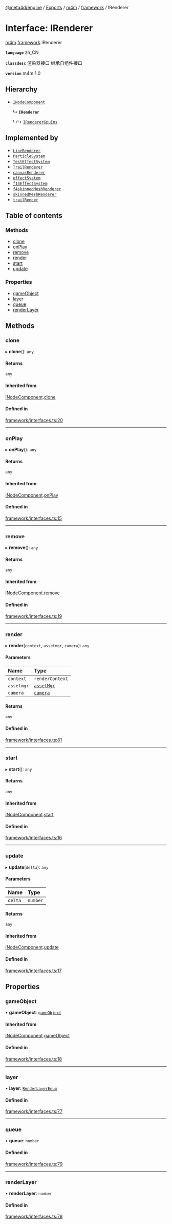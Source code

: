 [@meta4d/engine](../README.md) / [Exports](../modules.md) / [m4m](../modules/m4m.md) / [framework](../modules/m4m.framework.md) / IRenderer

# Interface: IRenderer

[m4m](../modules/m4m.md).[framework](../modules/m4m.framework.md).IRenderer

**`language`** zh_CN

**`classdesc`**
渲染器接口 继承自组件接口

**`version`** m4m 1.0

## Hierarchy

- [`INodeComponent`](m4m.framework.INodeComponent.md)

  ↳ **`IRenderer`**

  ↳↳ [`IRendererGpuIns`](m4m.framework.IRendererGpuIns.md)

## Implemented by

- [`LineRenderer`](../classes/m4m.framework.LineRenderer.md)
- [`ParticleSystem`](../classes/m4m.framework.ParticleSystem.md)
- [`TestEffectSystem`](../classes/m4m.framework.TestEffectSystem.md)
- [`TrailRenderer`](../classes/m4m.framework.TrailRenderer.md)
- [`canvasRenderer`](../classes/m4m.framework.canvasRenderer.md)
- [`effectSystem`](../classes/m4m.framework.effectSystem.md)
- [`f14EffectSystem`](../classes/m4m.framework.f14EffectSystem.md)
- [`f4skinnedMeshRenderer`](../classes/m4m.framework.f4skinnedMeshRenderer.md)
- [`skinnedMeshRenderer`](../classes/m4m.framework.skinnedMeshRenderer.md)
- [`trailRender`](../classes/m4m.framework.trailRender.md)

## Table of contents

### Methods

- [clone](m4m.framework.IRenderer.md#clone)
- [onPlay](m4m.framework.IRenderer.md#onplay)
- [remove](m4m.framework.IRenderer.md#remove)
- [render](m4m.framework.IRenderer.md#render)
- [start](m4m.framework.IRenderer.md#start)
- [update](m4m.framework.IRenderer.md#update)

### Properties

- [gameObject](m4m.framework.IRenderer.md#gameobject)
- [layer](m4m.framework.IRenderer.md#layer)
- [queue](m4m.framework.IRenderer.md#queue)
- [renderLayer](m4m.framework.IRenderer.md#renderlayer)

## Methods

### clone

▸ **clone**(): `any`

#### Returns

`any`

#### Inherited from

[INodeComponent](m4m.framework.INodeComponent.md).[clone](m4m.framework.INodeComponent.md#clone)

#### Defined in

[framework/interfaces.ts:20](https://github.com/meta4d-me/meta4d-engine/blob/cf6bfe6/src/framework/interfaces.ts#L20)

___

### onPlay

▸ **onPlay**(): `any`

#### Returns

`any`

#### Inherited from

[INodeComponent](m4m.framework.INodeComponent.md).[onPlay](m4m.framework.INodeComponent.md#onplay)

#### Defined in

[framework/interfaces.ts:15](https://github.com/meta4d-me/meta4d-engine/blob/cf6bfe6/src/framework/interfaces.ts#L15)

___

### remove

▸ **remove**(): `any`

#### Returns

`any`

#### Inherited from

[INodeComponent](m4m.framework.INodeComponent.md).[remove](m4m.framework.INodeComponent.md#remove)

#### Defined in

[framework/interfaces.ts:19](https://github.com/meta4d-me/meta4d-engine/blob/cf6bfe6/src/framework/interfaces.ts#L19)

___

### render

▸ **render**(`context`, `assetmgr`, `camera`): `any`

#### Parameters

| Name | Type |
| :------ | :------ |
| `context` | `renderContext` |
| `assetmgr` | [`assetMgr`](../classes/m4m.framework.assetMgr.md) |
| `camera` | [`camera`](../classes/m4m.framework.camera.md) |

#### Returns

`any`

#### Defined in

[framework/interfaces.ts:81](https://github.com/meta4d-me/meta4d-engine/blob/cf6bfe6/src/framework/interfaces.ts#L81)

___

### start

▸ **start**(): `any`

#### Returns

`any`

#### Inherited from

[INodeComponent](m4m.framework.INodeComponent.md).[start](m4m.framework.INodeComponent.md#start)

#### Defined in

[framework/interfaces.ts:16](https://github.com/meta4d-me/meta4d-engine/blob/cf6bfe6/src/framework/interfaces.ts#L16)

___

### update

▸ **update**(`delta`): `any`

#### Parameters

| Name | Type |
| :------ | :------ |
| `delta` | `number` |

#### Returns

`any`

#### Inherited from

[INodeComponent](m4m.framework.INodeComponent.md).[update](m4m.framework.INodeComponent.md#update)

#### Defined in

[framework/interfaces.ts:17](https://github.com/meta4d-me/meta4d-engine/blob/cf6bfe6/src/framework/interfaces.ts#L17)

## Properties

### gameObject

• **gameObject**: [`gameObject`](../classes/m4m.framework.gameObject.md)

#### Inherited from

[INodeComponent](m4m.framework.INodeComponent.md).[gameObject](m4m.framework.INodeComponent.md#gameobject)

#### Defined in

[framework/interfaces.ts:18](https://github.com/meta4d-me/meta4d-engine/blob/cf6bfe6/src/framework/interfaces.ts#L18)

___

### layer

• **layer**: [`RenderLayerEnum`](../enums/m4m.framework.RenderLayerEnum.md)

#### Defined in

[framework/interfaces.ts:77](https://github.com/meta4d-me/meta4d-engine/blob/cf6bfe6/src/framework/interfaces.ts#L77)

___

### queue

• **queue**: `number`

#### Defined in

[framework/interfaces.ts:79](https://github.com/meta4d-me/meta4d-engine/blob/cf6bfe6/src/framework/interfaces.ts#L79)

___

### renderLayer

• **renderLayer**: `number`

#### Defined in

[framework/interfaces.ts:78](https://github.com/meta4d-me/meta4d-engine/blob/cf6bfe6/src/framework/interfaces.ts#L78)

